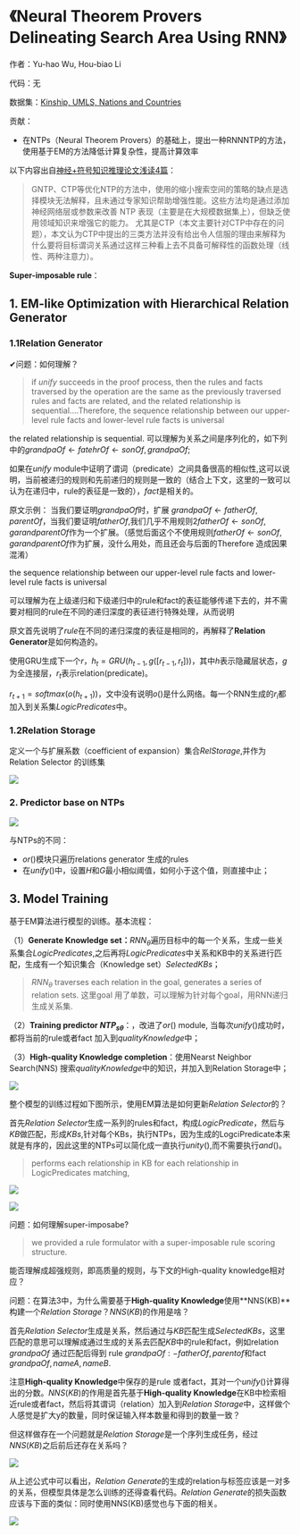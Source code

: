 # 《Neural Theorem Provers Delineating Search Area Using RNN》

作者：Yu-hao Wu, Hou-biao Li

代码：无

数据集：[Kinship, UMLS, Nations and Countries](https://github.com/uclnlp/ntp)

贡献：

+ 在NTPs（Neural Theorem Provers）的基础上，提出一种RNNNTP的方法，使用基于EM的方法降低计算复杂性，提高计算效率



以下内容出自[神经+符号知识推理论文浅读4篇](https://blog.csdn.net/zy181234/article/details/125547487)：

> GNTP、CTP等优化NTP的方法中，使用的缩小搜索空间的策略的缺点是选择模块无法解释，且未通过专家知识帮助增强性能。这些方法均是通过添加神经网络层或参数来改善 NTP 表现（主要是在大规模数据集上），但缺乏使用领域知识来增强它的能力。
> 尤其是CTP（本文主要针对CTP中存在的问题），本文认为CTP中提出的三类方法并没有给出令人信服的理由来解释为什么要将目标谓词关系通过这样三种看上去不具备可解释性的函数处理（线性、两种注意力）。



**Super-imposable rule**：



## 1. EM-like Optimization with Hierarchical Relation Generator

### 1.1Relation Generator

✔问题：如何理解？

> if $unify$ succeeds in the proof process, then the rules and  facts traversed by the operation are the same as the previously traversed rules and facts are related, and the related  relationship is sequential....Therefore, the sequence relationship between our upper-level rule facts and lower-level rule facts is universal

the related  relationship is sequential. 可以理解为关系之间是序列化的，如下列中的$grandpaOf \leftarrow fatehrOf \leftarrow sonOf,grandpaOf$;

如果在$unify$ module中证明了谓词（predicate）之间具备很高的相似性,这可以说明，当前被递归的规则和先前递归的规则是一致的（结合上下文，这里的一致可以认为在递归中，rule的表征是一致的），$fact$是相关的。

原文示例： 当我们要证明$grandpaOf$时，扩展 $grandpaOf \leftarrow fatherOf,parentOf$，当我们要证明$fatherOf$,我们几乎不用规则2$fatherOf \leftarrow sonOf,garandparentOf$作为一个扩展。（感觉后面这个不使用规则$fatherOf \leftarrow sonOf,garandparentOf$作为扩展，没什么用处，而且还会与后面的Therefore 造成因果混淆）

the sequence relationship between our upper-level rule facts and lower-level rule facts is universal

可以理解为在上级递归和下级递归中的rule和fact的表征能够传递下去的，并不需要对相同的rule在不同的递归深度的表征进行特殊处理，从而说明



原文首先说明了$rule$在不同的递归深度的表征是相同的，再解释了**Relation Generator**是如何构造的。

使用GRU生成下一个$r$，$h_t=GRU(h_{t-1},g([r_{t-1},r_t]))$，其中$h$表示隐藏层状态，$g$为全连接层，$r_t$表示relation(predicate)。

$r_{t+1}=softmax(o(h_{t+1}))$，文中没有说明$o()$是什么网络。每一个RNN生成的$r_i$都加入到关系集$LogicPredicates$中。

### **1.2Relation Storage**

定义一个与扩展系数（coefficient of expansion）集合$RelStorage$,并作为Relation Selector 的训练集

![](images/relation%20storage.png)

### 2. Predictor base on NTPs

![](images/althorithm.png)

与NTPs的不同：

+ $or()$模块只遍历relations generator 生成的rules
+ 在$unify()$中，设置$H$和$G$最小相似阈值，如何小于这个值，则直接中止；

## 3. Model Training

基于EM算法进行模型的训练。基本流程：

（1）**Generate Knowledge set：**$RNN_{\theta}$遍历目标中的每一个关系，生成一些关系集合$LogicPredicates$,之后再将$LogicPredicates$中关系和KB中的关系进行匹配，生成有一个知识集合（Knowledge set）$SelectedKBs$；

> $RNN_{\theta}$ traverses each relation in the goal, generates a series of relation sets. 这里goal 用了单数，可以理解为针对每个goal，用RNN递归生成关系集.

（2）**Training predictor $NTP_{s\theta}$**：，改进了$or()$ module, 当每次$unify()$成功时，都将当前的rule或者fact 加入到$qualityKnowledge$中；

（3）**High-quality Knowledge completion**：使用Nearst Neighbor Search(NNS) 搜索$qualityKnowledge$中的知识，并加入到Relation Storage中；

![](images/alth2.png)

整个模型的训练过程如下图所示，使用EM算法是如何更新$Relation\ Selector$的？

首先$Relation\ Selector$生成一系列的rules和fact，构成$LogicPredicate$，然后与$KB$做匹配，形成$KBs$,针对每个KBs，执行NTPs，因为生成的LogciPredicate本来就是有序的，因此这里的NTPs可以简化成一直执行$unity()$,而不需要执行$and()$。

> performs each relationship in KB for each relationship in LogicPredicates matching,

![](images/model.png)

![](images/all.png)

问题：如何理解super-imposabe?

> we provided a rule formulator with a super-imposable rule scoring structure.

能否理解成超强规则，即高质量的规则，与下文的High-quality knowledge相对应？



问题：在算法3中，为什么需要基于**High-quality Knowledge**使用**NNS(KB)**构建一个$Relation\ Storage$？$NNS(KB)$的作用是啥？

首先$Relation\ Selector$生成是关系，然后通过与$KB$匹配生成$SelectedKBs$，这里匹配的意思可以理解成通过生成的关系去匹配$KB$中的rule和fact，例如relation $grandpaOf$ 通过匹配后得到 rule $grandpaOf:-fatherOf,parentof$和fact $grandpaOf,nameA,nameB$.

注意**High-quality Knowledge**中保存的是rule 或者fact，其对一个$unify()$计算得出的分数。$NNS(KB)$的作用是首先基于**High-quality Knowledge**在KB中检索相近rule或者fact，然后将其谓词（relation）加入到$Relation\ Storage$中，这样做个人感觉是扩大y的数量，同时保证输入样本数量和得到的数量一致？

但这样做存在一个问题就是$Relation\ Storage$是一个序列生成任务，经过$NNS(KB)$之后前后还存在关系吗？

![](images/formalte.png)

从上述公式中可以看出，$Relation\ Generate$的生成的relation与标签应该是一对多的关系，但模型具体是怎么训练的还得查看代码。$Relation\ Generate$的损失函数应该与下面的类似：同时使用NNS(KB)感觉也与下面的相关。

![](images/relationloss.png)

